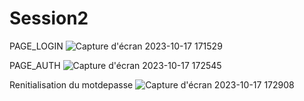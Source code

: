 # Session2
PAGE_LOGIN
![Capture d'écran 2023-10-17 171529](https://github.com/safae12-1/Session2/assets/124156186/2cc3b622-fcd3-4cff-b3cc-d4079eb2c15e)

PAGE_AUTH
![Capture d'écran 2023-10-17 172545](https://github.com/safae12-1/Session2/assets/124156186/66a15974-32b3-499d-bbd0-f5aa0e0d1ee2)

Renitialisation du motdepasse
![Capture d'écran 2023-10-17 172908](https://github.com/safae12-1/Session2/assets/124156186/7fb3e42c-8647-4094-a83e-34d7248aaccb)


